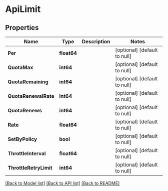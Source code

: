 # ApiLimit

## Properties
Name | Type | Description | Notes
------------ | ------------- | ------------- | -------------
**Per** | **float64** |  | [optional] [default to null]
**QuotaMax** | **int64** |  | [optional] [default to null]
**QuotaRemaining** | **int64** |  | [optional] [default to null]
**QuotaRenewalRate** | **int64** |  | [optional] [default to null]
**QuotaRenews** | **int64** |  | [optional] [default to null]
**Rate** | **float64** |  | [optional] [default to null]
**SetByPolicy** | **bool** |  | [optional] [default to null]
**ThrottleInterval** | **float64** |  | [optional] [default to null]
**ThrottleRetryLimit** | **int64** |  | [optional] [default to null]

[[Back to Model list]](../README.md#documentation-for-models) [[Back to API list]](../README.md#documentation-for-api-endpoints) [[Back to README]](../README.md)

